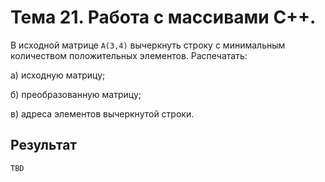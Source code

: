 # Тема 21. Работа с массивами С++.

В исходной матрице `А(3,4)` вычеркнуть строку с минимальным количеством положительных элементов. Распечатать:

а) исходную матрицу;

б) преобразованную матрицу;

в) адреса элементов вычеркнутой строки.


## Результат

```
TBD
```

